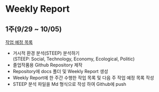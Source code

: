 # **Weekly Report**

**1주(9/29 ~ 10/05)**
---------------------------
<u>작업 예정 목록</u>

 - 거시적 환경 분석(STEEP) 분석하기  
     (STEEP: Social, Technology, Economy, Ecological, Politic)
 - 졸업작품용 Github Repository 제작
 - Repository에 docs 폴더 및 Weekly Report 생성
 - Weekly Report에 한 주간 수행한 작업 목록 및 다음 주 작업 예정 목록 작성
 - STEEP 분석 파일을 Md 형식으로 작성 하여 Github에 push
